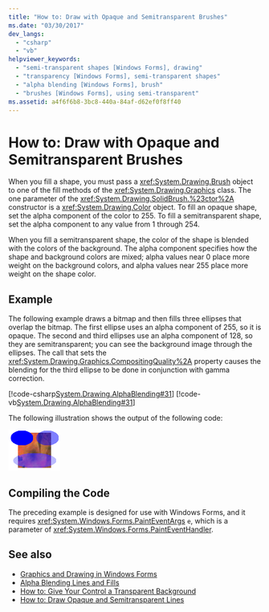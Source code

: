 ```yaml
---
title: "How to: Draw with Opaque and Semitransparent Brushes"
ms.date: "03/30/2017"
dev_langs: 
  - "csharp"
  - "vb"
helpviewer_keywords: 
  - "semi-transparent shapes [Windows Forms], drawing"
  - "transparency [Windows Forms], semi-transparent shapes"
  - "alpha blending [Windows Forms], brush"
  - "brushes [Windows Forms], using semi-transparent"
ms.assetid: a4f6f6b8-3bc8-440a-84af-d62ef0f8ff40
---
```

# How to: Draw with Opaque and Semitransparent Brushes
When you fill a shape, you must pass a <xref:System.Drawing.Brush> object to one of the fill methods of the <xref:System.Drawing.Graphics> class. The one parameter of the <xref:System.Drawing.SolidBrush.%23ctor%2A> constructor is a <xref:System.Drawing.Color> object. To fill an opaque shape, set the alpha component of the color to 255. To fill a semitransparent shape, set the alpha component to any value from 1 through 254.  
  
 When you fill a semitransparent shape, the color of the shape is blended with the colors of the background. The alpha component specifies how the shape and background colors are mixed; alpha values near 0 place more weight on the background colors, and alpha values near 255 place more weight on the shape color.  
  
## Example  
 The following example draws a bitmap and then fills three ellipses that overlap the bitmap. The first ellipse uses an alpha component of 255, so it is opaque. The second and third ellipses use an alpha component of 128, so they are semitransparent; you can see the background image through the ellipses. The call that sets the <xref:System.Drawing.Graphics.CompositingQuality%2A> property causes the blending for the third ellipse to be done in conjunction with gamma correction.  

 [!code-csharp[System.Drawing.AlphaBlending#31](~/samples/snippets/csharp/VS_Snippets_Winforms/System.Drawing.AlphaBlending/CS/Class1.cs#31)]
 [!code-vb[System.Drawing.AlphaBlending#31](~/samples/snippets/visualbasic/VS_Snippets_Winforms/System.Drawing.AlphaBlending/VB/Class1.vb#31)]  

 The following illustration shows the output of the following code: 
  
 ![Illustration that shows opaque and semitransparent output.](./media/how-to-draw-with-opaque-and-semitransparent-brushes/compositingquality-ellipse-semitransparent.png)  
  
## Compiling the Code  
 The preceding example is designed for use with Windows Forms, and it requires <xref:System.Windows.Forms.PaintEventArgs> `e`, which is a parameter of <xref:System.Windows.Forms.PaintEventHandler>.  
  
## See also

- [Graphics and Drawing in Windows Forms](graphics-and-drawing-in-windows-forms.md)
- [Alpha Blending Lines and Fills](alpha-blending-lines-and-fills.md)
- [How to: Give Your Control a Transparent Background](../controls/how-to-give-your-control-a-transparent-background.md)
- [How to: Draw Opaque and Semitransparent Lines](how-to-draw-opaque-and-semitransparent-lines.md)
